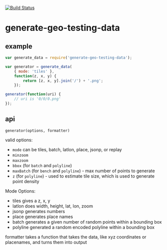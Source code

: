 [![Build Status](https://secure.travis-ci.org/mapbox/generate-geo-testing-data.png?branch=master)](http://travis-ci.org/mapbox/generate-geo-testing-data)

# generate-geo-testing-data

## example

```js
var generate_data = require('generate-geo-testing-data');

var generator = generate_data(
    { mode: 'tiles' },
    function(z, x, y) {
        return [z, x, y].join('/') + '.png';
    });

generator(function(uri) {
    // uri is '0/0/0.png'
});
```

## api

`generator(options, formatter)`

valid options:

* `mode` can be tiles, batch, latlon, place, jsonp, or replay
* `minzoom`
* `maxzoom`
* `bbox` (for `batch` and `polyline`)
* `maxBatch` (for `bench` and `polyline`) - max number of points to generate
* `z` (for `polyline`) - used to estimate tile size, which is used to generate point density

Mode Options:

* tiles gives a z, x, y
* latlon does width, height, lat, lon, zoom
* jsonp generates numbers
* place generates place names
* batch generates a given number of random points within a bounding box
* polyline generated a random encoded polyline within a bounding box

formatter takes a function that takes the data, like
xyz coordinates or placenames, and turns them into output

